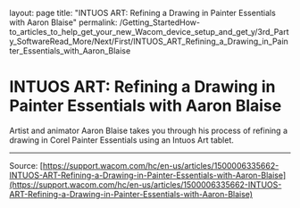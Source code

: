 layout: page
title: "INTUOS ART: Refining a Drawing in Painter Essentials with Aaron Blaise"
permalink: /Getting_StartedHow-to_articles_to_help_get_your_new_Wacom_device_setup_and_get_y/3rd_Party_SoftwareRead_More/Next/First/INTUOS_ART_Refining_a_Drawing_in_Painter_Essentials_with_Aaron_Blaise

# INTUOS ART: Refining a Drawing in Painter Essentials with Aaron Blaise

Artist and animator Aaron Blaise takes you through his process of refining a drawing in Corel Painter Essentials using an Intuos Art tablet.

---
Source: [https://support.wacom.com/hc/en-us/articles/1500006335662-INTUOS-ART-Refining-a-Drawing-in-Painter-Essentials-with-Aaron-Blaise](https://support.wacom.com/hc/en-us/articles/1500006335662-INTUOS-ART-Refining-a-Drawing-in-Painter-Essentials-with-Aaron-Blaise)
